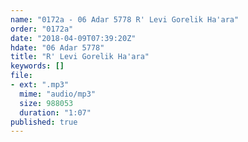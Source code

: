 ```yaml
---
name: "0172a - 06 Adar 5778 R' Levi Gorelik Ha'ara"
order: "0172a"
date: "2018-04-09T07:39:20Z"
hdate: "06 Adar 5778"
title: "R' Levi Gorelik Ha'ara"
keywords: []
file:
- ext: ".mp3"
  mime: "audio/mp3"
  size: 988053
  duration: "1:07"
published: true
---
```


